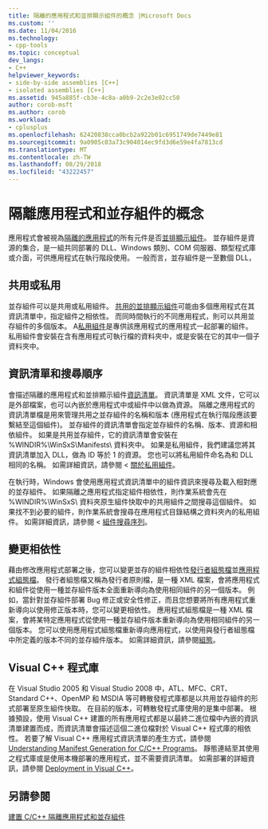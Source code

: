```yaml
---
title: 隔離的應用程式和並排顯示組件的概念 |Microsoft Docs
ms.custom: ''
ms.date: 11/04/2016
ms.technology:
- cpp-tools
ms.topic: conceptual
dev_langs:
- C++
helpviewer_keywords:
- side-by-side assemblies [C++]
- isolated assemblies [C++]
ms.assetid: 945a885f-cb3e-4c8a-a0b9-2c2e3e02cc50
author: corob-msft
ms.author: corob
ms.workload:
- cplusplus
ms.openlocfilehash: 62420838cca0bcb2a922b01c6951749de7449e81
ms.sourcegitcommit: 9a0905c03a73c904014ec9fd3d6e59e4fa7813cd
ms.translationtype: MT
ms.contentlocale: zh-TW
ms.lasthandoff: 08/29/2018
ms.locfileid: "43222457"
---
```

# <a name="concepts-of-isolated-applications-and-side-by-side-assemblies"></a>隔離應用程式和並存組件的概念
應用程式會被視為[隔離的應用程式](/windows/desktop/SbsCs/isolated-applications)的所有元件是否[並排顯示組件](/windows/desktop/SbsCs/about-side-by-side-assemblies-)。 並存組件是資源的集合，是一組共同部署的 DLL、Windows 類別、COM 伺服器、類型程式庫或介面，可供應用程式在執行階段使用。 一般而言，並存組件是一至數個 DLL，  
  
## <a name="shared-or-private"></a>共用或私用  
 並存組件可以是共用或私用組件。 [共用的並排顯示組件](https://msdn.microsoft.com/library/aa375996.aspx)可能由多個應用程式在其資訊清單中，指定組件之相依性。 而同時間執行的不同應用程式，則可以共用並存組件的多個版本。 A[私用組件](/windows/desktop/SbsCs/about-private-assemblies-)是專供該應用程式的應用程式一起部署的組件。 私用組件會安裝在含有應用程式可執行檔的資料夾中，或是安裝在它的其中一個子資料夾中。  
  
## <a name="manifests-and-search-order"></a>資訊清單和搜尋順序  
 會描述隔離的應用程式和並排顯示組件[資訊清單](https://msdn.microsoft.com/library/aa375365)。 資訊清單是 XML 文件，它可以是外部檔案，也可以內嵌於應用程式中或組件中以做為資源。 隔離之應用程式的資訊清單檔是用來管理共用之並存組件的名稱和版本 (應用程式在執行階段應該要繫結至這個組件)。 並存組件的資訊清單會指定並存組件的名稱、版本、資源和相依組件。 如果是共用並存組件，它的資訊清單會安裝在 %WINDIR%\WinSxS\Manifests\ 資料夾中。 如果是私用組件，我們建議您將其資訊清單加入 DLL，做為 ID 等於 1 的資源。 您也可以將私用組件命名為和 DLL 相同的名稱。 如需詳細資訊，請參閱 <<c0> [ 關於私用組件](/windows/desktop/SbsCs/about-private-assemblies-)。  
  
 在執行時，Windows 會使用應用程式資訊清單中的組件資訊來搜尋及載入相對應的並存組件。 如果隔離之應用程式指定組件相依性，則作業系統會先在 %WINDIR%\WinSxS\ 資料夾原生組件快取中的共用組件之間搜尋這個組件。 如果找不到必要的組件，則作業系統會搜尋在應用程式目錄結構之資料夾內的私用組件。 如需詳細資訊，請參閱 <<c0> [ 組件搜尋序列](/windows/desktop/SbsCs/assembly-searching-sequence)。  
  
## <a name="changing-dependencies"></a>變更相依性  
 藉由修改應用程式部署之後，您可以變更並存的組件相依性[發行者組態檔](/windows/desktop/SbsCs/publisher-configuration-files)並[應用程式組態檔](/windows/desktop/SbsCs/application-configuration-files)。 發行者組態檔又稱為發行者原則檔，是一種 XML 檔案，會將應用程式和組件從使用一種並存組件版本全面重新導向為使用相同組件的另一個版本。 例如，當針對並存組件部署 Bug 修正或安全性修正，而且您想要將所有應用程式重新導向以使用修正版本時，您可以變更相依性。 應用程式組態檔是一種 XML 檔案，會將某特定應用程式從使用一種並存組件版本重新導向為使用相同組件的另一個版本。 您可以使用應用程式組態檔重新導向應用程式，以使用與發行者組態檔中所定義的版本不同的並存組件版本。 如需詳細資訊，請參閱[組態](/windows/desktop/SbsCs/configuration)。  
  
## <a name="visual-c-libraries"></a>Visual C++ 程式庫  
 在 Visual Studio 2005 和 Visual Studio 2008 中，ATL、MFC、CRT、Standard C++、OpenMP 和 MSDIA 等可轉散發程式庫都是以共用並存組件的形式部署至原生組件快取。 在目前的版本，可轉散發程式庫使用的是集中部署。 根據預設，使用 Visual C++ 建置的所有應用程式都是以最終二進位檔中內嵌的資訊清單建置而成，而資訊清單會描述這個二進位檔對於 Visual C++ 程式庫的相依性。 若要了解 Visual C++ 應用程式資訊清單的產生方式，請參閱 [Understanding Manifest Generation for C/C++ Programs](../build/understanding-manifest-generation-for-c-cpp-programs.md)。 靜態連結至其使用之程式庫或是使用本機部署的應用程式，並不需要資訊清單。 如需部署的詳細資訊，請參閱 [Deployment in Visual C++](../ide/deployment-in-visual-cpp.md)。  
  
## <a name="see-also"></a>另請參閱  
 [建置 C/C++ 隔離應用程式和並存組件](../build/building-c-cpp-isolated-applications-and-side-by-side-assemblies.md)